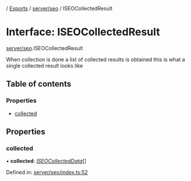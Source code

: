 [](../README.md) / [Exports](../modules.md) / [server/seo](../modules/server_seo.md) / ISEOCollectedResult

# Interface: ISEOCollectedResult

[server/seo](../modules/server_seo.md).ISEOCollectedResult

When collection is done a list of collected results is obtained
this is what a single collected result looks like

## Table of contents

### Properties

- [collected](server_seo.iseocollectedresult.md#collected)

## Properties

### collected

• **collected**: [*ISEOCollectedData*](server_seo.iseocollecteddata.md)[]

Defined in: [server/seo/index.ts:52](https://github.com/onzag/itemize/blob/0569bdf2/server/seo/index.ts#L52)
